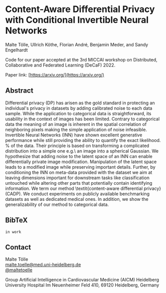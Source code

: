 # Content-Aware Differential Privacy with Conditional Invertible Neural Networks

Malte Tölle, Ullrich Köthe, Florian André, Benjamin Meder, and Sandy Engelhardt

Code for our paper accepted at the 3rd MICCAI workshop on Distributed, Collaborative and Federated Learning (DeCaF) 2022.

Paper link: [https://arxiv.org/](https://arxiv.org/)

## Abstract

Differential privacy (DP) has arisen as the gold standard in protecting an individual's privacy in datasets by adding calibrated noise to each data sample. 
While the application to categorical data is straightforward, its usability in the context of images has been limited. 
Contrary to categorical data the meaning of an image is inherent in the spatial correlation of neighboring pixels making the simple application of noise infeasible.
Invertible Neural Networks (INN) have shown excellent generative performance while still providing the ability to quantify the exact likelihood. % of the data.
Their principle is based on transforming a complicated distribution into a simple one e.g.\ an image into a spherical Gaussian.
We hypothesize that adding noise to the latent space of an INN can enable differentially private image modification.
Manipulation of the latent space leads to a modified image while preserving important details.
Further, by conditioning the INN on meta-data provided with the dataset we aim at leaving dimensions important for downstream tasks like classification untouched while altering other parts that potentially contain identifying information.
We term our method \textit{content-aware differential privacy} (CADP).
We conduct experiments on publicly available benchmarking datasets as well as dedicated medical ones.
In addition, we show the generalizability of our method to categorical data.

## BibTeX

```
in work
```

## Contact

Malte Tölle  
[malte.toelle@med.uni-heidelberg.de](mailto:malte.toelle@med.uni-heidelberg.de)  
[@maltetoelle](https://twitter.com/maltetoelle)

Group Artificial Intelligence in Cardiovascular Medicine (AICM) 
Heidelberg University Hospital
Im Neuenheimer Feld 410, 69120 Heidelberg, Germany